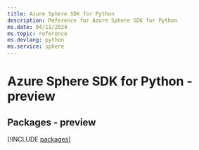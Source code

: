 ```yaml
---
title: Azure Sphere SDK for Python
description: Reference for Azure Sphere SDK for Python
ms.date: 04/11/2024
ms.topic: reference
ms.devlang: python
ms.service: sphere
---
```

# Azure Sphere SDK for Python - preview
## Packages - preview
[!INCLUDE [packages](sphere-index.md)]